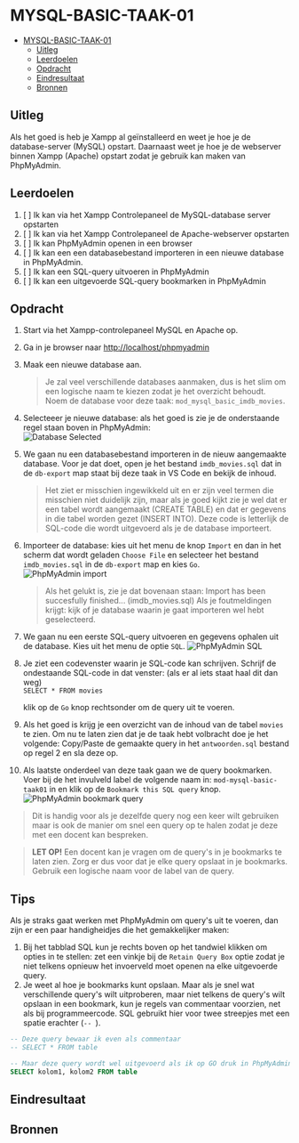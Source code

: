 # MYSQL-BASIC-TAAK-01

- [MYSQL-BASIC-TAAK-01](#mysql-basic-taak-01)
  - [Uitleg](#uitleg)
  - [Leerdoelen](#leerdoelen)
  - [Opdracht](#opdracht)
  - [Eindresultaat](#eindresultaat)
  - [Bronnen](#bronnen)

## Uitleg

Als het goed is heb je Xampp al geïnstalleerd en weet je hoe je de database-server (MySQL) opstart. Daarnaast weet je hoe je de webserver binnen Xampp (Apache) opstart zodat je gebruik kan maken van PhpMyAdmin.

## Leerdoelen

1. [ ] Ik kan via het Xampp Controlepaneel de MySQL-database server opstarten
2. [ ] Ik kan via het Xampp Controlepaneel de Apache-webserver opstarten
3. [ ] Ik kan PhpMyAdmin openen in een browser
4. [ ] Ik kan een een databasebestand importeren in een nieuwe database in PhpMyAdmin.
5. [ ] Ik kan een SQL-query uitvoeren in PhpMyAdmin
6. [ ] Ik kan een uitgevoerde SQL-query bookmarken in PhpMyAdmin

## Opdracht

1. Start via het Xampp-controlepaneel MySQL en Apache op.
2. Ga in je browser naar [http://localhost/phpmyadmin](http://localhost/phpmyadmin/)
3. Maak een nieuwe database aan.
   > Je zal veel verschillende databases aanmaken, dus is het slim om een logische naam te kiezen zodat je het overzicht behoudt. Noem de database voor deze taak: `mod_mysql_basic_imdb_movies`.  
4. Selecteeer je nieuwe database: als het goed is zie je de onderstaande regel staan boven in PhpMyAdmin:  
![Database Selected](https://github.com/ROC-van-Amsterdam-College-Amstelland/MYSQL-BASIC/blob/master/1-databases/taak01/img/db-selected.jpg?raw=true)

5. We gaan nu een databasebestand importeren in de nieuw aangemaakte database. Voor je dat doet, open je het bestand `imdb_movies.sql` dat in de `db-export` map staat bij deze taak in VS Code en bekijk de inhoud.
    > Het ziet er misschien ingewikkeld uit en er zijn veel termen die misschien niet duidelijk zijn, maar als je goed kijkt zie je wel dat er een tabel wordt aangemaakt (CREATE TABLE) en dat er gegevens in die tabel worden gezet (INSERT INTO). Deze code is letterlijk de SQL-code die wordt uitgevoerd als je de database importeert.

6. Importeer de database: kies uit het menu de knop `Import` en dan in het scherm dat wordt geladen `Choose File` en selecteer het bestand `imdb_movies.sql` in de `db-export` map en kies `Go`.  
   ![PhpMyAdmin import](https://github.com/ROC-van-Amsterdam-College-Amstelland/MYSQL-BASIC/blob/master/1-databases/taak01/img/phpmyadmin-options-import.jpg)  

    > Als het gelukt is, zie je dat bovenaan staan: Import has been succesfully finished... (imdb_movies.sql) Als je foutmeldingen krijgt: kijk of je database waarin je gaat importeren wel hebt geselecteerd.
7. We gaan nu een eerste SQL-query uitvoeren en gegevens ophalen uit de database. Kies uit het menu de optie `SQL`.
![PhpMyAdmin SQL](https://github.com/ROC-van-Amsterdam-College-Amstelland/MYSQL-BASIC/blob/master/1-databases/taak01/img/phpmyadmin-options-sql.jpg)  

8. Je ziet een codevenster waarin je SQL-code kan schrijven. Schrijf de ondestaande SQL-code in dat venster: (als er al iets staat haal dit dan weg)   
   ```SELECT * FROM movies ``` 

   klik op de `Go` knop rechtsonder om de query uit te voeren.

9. Als het goed is krijg je een overzicht van de inhoud van de tabel `movies` te zien. Om nu te laten zien dat je de taak hebt volbracht doe je het volgende:
    Copy/Paste de gemaakte query in het `antwoorden.sql` bestand op regel 2 en sla deze op. 
10.  Als laatste onderdeel van deze taak gaan we de query bookmarken.  
Voer bij de het invulveld label de volgende naam in: `mod-mysql-basic-taak01` in en klik op de `Bookmark this SQL query` knop.  
![PhpMyAdmin bookmark query](https://github.com/ROC-van-Amsterdam-College-Amstelland/MYSQL-BASIC/blob/master/1-databases/taak01/img/bookmark-query.jpg)  
> Dit is handig voor als je dezelfde query nog een keer wilt gebruiken maar is ook de manier om snel een query op te halen zodat je deze met een docent kan bespreken.
    
> **LET OP!** Een docent kan je vragen om de query's in je bookmarks te laten zien. Zorg er dus voor dat je elke query opslaat in je bookmarks. Gebruik een logische naam voor de label van de query.


## Tips

Als je straks gaat werken met PhpMyAdmin om query's uit te voeren, dan zijn er een paar handigheidjes die het gemakkelijker maken:  
1. Bij het tabblad SQL kun je rechts boven op het tandwiel klikken om opties in te stellen: zet een vinkje bij de `Retain Query Box` optie zodat je niet telkens opnieuw het invoerveld moet openen na elke uitgevoerde query.
2. Je weet al hoe je bookmarks kunt opslaan. Maar als je snel wat verschillende query's wilt uitproberen, maar niet telkens de query's wilt opslaan in een bookmark, kun je regels van commentaar voorzien, net als bij programmeercode. SQL gebruikt hier voor twee streepjes met een spatie erachter (`-- `).
```SQL
-- Deze query bewaar ik even als commentaar 
-- SELECT * FROM table

-- Maar deze query wordt wel uitgevoerd als ik op GO druk in PhpMyAdmin
SELECT kolom1, kolom2 FROM table
```

## Eindresultaat

## Bronnen

